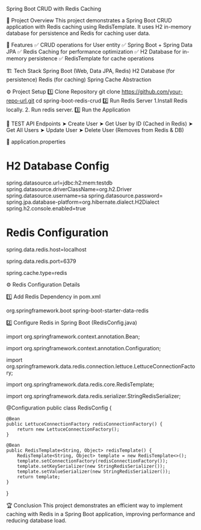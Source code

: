 Spring Boot CRUD with Redis Caching

🚀 Project Overview
This project demonstrates a Spring Boot CRUD application with Redis caching using RedisTemplate. It uses H2 in-memory database for persistence and Redis for caching user data.

📌 Features
✅ CRUD operations for User entity
✅ Spring Boot + Spring Data JPA
✅ Redis Caching for performance optimization
✅ H2 Database for in-memory persistence
✅ RedisTemplate for cache operations

🏗️ Tech Stack
Spring Boot (Web, Data JPA, Redis)
H2 Database (for persistence)
Redis (for caching)
Spring Cache Abstraction

⚙️ Project Setup
1️⃣ Clone Repository
git clone https://github.com/your-repo-url.git
cd spring-boot-redis-crud
2️⃣ Run Redis Server
  1.Install Redis locally.
  2. Run redis server.
3️⃣ Run the Application

📜 TEST API Endpoints
➤ Create User
➤ Get User by ID (Cached in Redis)
➤ Get All Users
➤ Update User
➤ Delete User (Removes from Redis & DB)


📄 application.properties
# H2 Database Config
spring.datasource.url=jdbc:h2:mem:testdb
spring.datasource.driverClassName=org.h2.Driver
spring.datasource.username=sa
spring.datasource.password=
spring.jpa.database-platform=org.hibernate.dialect.H2Dialect
spring.h2.console.enabled=true

# Redis Configuration
spring.data.redis.host=localhost

spring.data.redis.port=6379

spring.cache.type=redis

⚙️ Redis Configuration Details

1️⃣ Add Redis Dependency in pom.xml

<dependency>
    <groupId>org.springframework.boot</groupId>
    <artifactId>spring-boot-starter-data-redis</artifactId>
</dependency>

2️⃣ Configure Redis in Spring Boot (RedisConfig.java)

import org.springframework.context.annotation.Bean;

import org.springframework.context.annotation.Configuration;

import org.springframework.data.redis.connection.lettuce.LettuceConnectionFactory;

import org.springframework.data.redis.core.RedisTemplate;

import org.springframework.data.redis.serializer.StringRedisSerializer;

@Configuration
public class RedisConfig {

    @Bean
    public LettuceConnectionFactory redisConnectionFactory() {
        return new LettuceConnectionFactory();
    }

    @Bean
    public RedisTemplate<String, Object> redisTemplate() {
        RedisTemplate<String, Object> template = new RedisTemplate<>();
        template.setConnectionFactory(redisConnectionFactory());
        template.setKeySerializer(new StringRedisSerializer());
        template.setValueSerializer(new StringRedisSerializer());
        return template;
    }
}

🏆 Conclusion
This project demonstrates an efficient way to implement caching with Redis in a Spring Boot application, improving performance and reducing database load.

